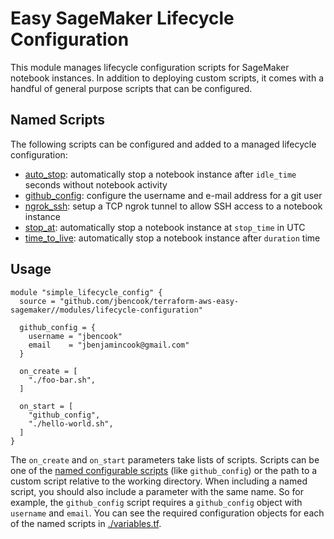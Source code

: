 # Easy SageMaker Lifecycle Configuration

This module manages lifecycle configuration scripts for SageMaker notebook instances. In addition to deploying custom scripts, it comes with a handful of general purpose scripts that can be configured.

## Named Scripts

The following scripts can be configured and added to a managed lifecycle configuration:

* [auto_stop](https://github.com/jbencook/terraform-aws-easy-sagemaker/blob/main/modules/lifecycle-configuration/scripts/auto-stop.sh): automatically stop a notebook instance after `idle_time` seconds without notebook activity
* [github_config](https://github.com/jbencook/terraform-aws-easy-sagemaker/blob/main/modules/lifecycle-configuration/scripts/github-config.sh): configure the username and e-mail address for a git user
* [ngrok_ssh](https://github.com/jbencook/terraform-aws-easy-sagemaker/blob/main/modules/lifecycle-configuration/scripts/ngrok-ssh.sh): setup a TCP ngrok tunnel to allow SSH access to a notebook instance
* [stop_at](https://github.com/jbencook/terraform-aws-easy-sagemaker/blob/main/modules/lifecycle-configuration/scripts/stop-at.sh): automatically stop a notebook instance at `stop_time` in UTC
* [time_to_live](https://github.com/jbencook/terraform-aws-easy-sagemaker/blob/main/modules/lifecycle-configuration/scripts/time-to-live.sh): automatically stop a notebook instance after `duration` time

## Usage

```hcl
module "simple_lifecycle_config" {
  source = "github.com/jbencook/terraform-aws-easy-sagemaker//modules/lifecycle-configuration"

  github_config = {
    username = "jbencook"
    email    = "jbenjamincook@gmail.com"
  }

  on_create = [
    "./foo-bar.sh",
  ]

  on_start = [
    "github_config",
    "./hello-world.sh",
  ]
}
```

The `on_create` and `on_start` parameters take lists of scripts. Scripts can be one of the [named configurable scripts](#named-scripts) (like `github_config`) or the path to a custom script relative to the working directory. When including a named script, you should also include a parameter with the same name. So for example, the `github_config` script requires a `github_config` object with `username` and `email`. You can see the required configuration objects for each of the named scripts in [./variables.tf](https://github.com/jbencook/terraform-aws-easy-sagemaker/blob/main/modules/lifecycle-configuration/variables.tf).
